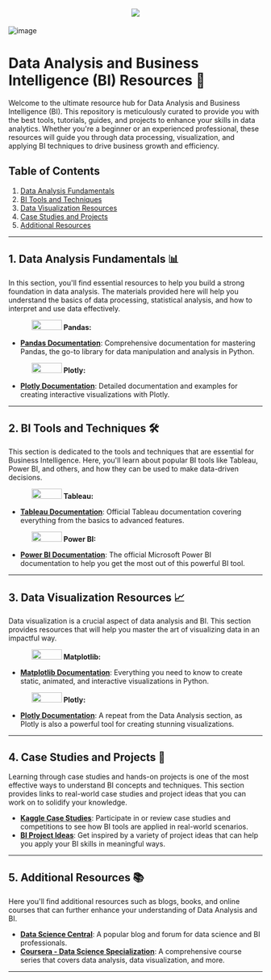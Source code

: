 
<h1 align="center">
    <img src="https://readme-typing-svg.herokuapp.com/?font=Righteous&size=35&color=00BFFF&center=true&vCenter=true&width=700&height=100&duration=7000&lines=Hello+Everyone+👋;I+hope+this+content+is+useful+to+you+❤;" />
</h1>

![image](https://github.com/GeorgeHanyMilad/Data-Analysis-and-BI-Resources/blob/master/ReadMe%20Image.gif?raw=true)
<br>


# Data Analysis and Business Intelligence (BI) Resources 📑

Welcome to the ultimate resource hub for Data Analysis and Business Intelligence (BI). This repository is meticulously curated to provide you with the best tools, tutorials, guides, and projects to enhance your skills in data analytics. Whether you're a beginner or an experienced professional, these resources will guide you through data processing, visualization, and applying BI techniques to drive business growth and efficiency.



## Table of Contents
1. [Data Analysis Fundamentals](#1-data-analysis-fundamentals-)
2. [BI Tools and Techniques](#2-bi-tools-and-techniques-)
3. [Data Visualization Resources](#3-data-visualization-resources-)
4. [Case Studies and Projects](#4-case-studies-and-projects-)
5. [Additional Resources](#5-additional-resources-)

---


## 1. Data Analysis Fundamentals 📊

In this section, you'll find essential resources to help you build a strong foundation in data analysis. The materials provided here will help you understand the basics of data processing, statistical analysis, and how to interpret and use data effectively.

&emsp;&emsp;&emsp; **<img src="https://upload.wikimedia.org/wikipedia/commons/thumb/e/ed/Pandas_logo.svg/300px-Pandas_logo.svg.png" height="20" width="60" > Pandas:**
- **[Pandas Documentation](https://pandas.pydata.org/pandas-docs/stable/)**: Comprehensive documentation for mastering Pandas, the go-to library for data manipulation and analysis in Python.

&emsp;&emsp;&emsp; **<img src="https://upload.wikimedia.org/wikipedia/commons/thumb/3/37/Plotly-logo.png/640px-Plotly-logo.png" height="20" width="60" > Plotly:**
- **[Plotly Documentation](https://plotly.com/python/)**: Detailed documentation and examples for creating interactive visualizations with Plotly.

---


## 2. BI Tools and Techniques 🛠

This section is dedicated to the tools and techniques that are essential for Business Intelligence. Here, you'll learn about popular BI tools like Tableau, Power BI, and others, and how they can be used to make data-driven decisions.

&emsp;&emsp;&emsp; **<img src="https://upload.wikimedia.org/wikipedia/commons/thumb/1/1b/Tableau_Software_logo.svg/320px-Tableau_Software_logo.svg.png" height="20" width="60" > Tableau:**
- **[Tableau Documentation](https://help.tableau.com/current/pro/desktop/en-us/help.htm)**: Official Tableau documentation covering everything from the basics to advanced features.

&emsp;&emsp;&emsp; **<img src="https://upload.wikimedia.org/wikipedia/commons/thumb/c/c4/Power_BI_logo.svg/1280px-Power_BI_logo.svg.png" height="20" width="60" > Power BI:**
- **[Power BI Documentation](https://docs.microsoft.com/en-us/power-bi/)**: The official Microsoft Power BI documentation to help you get the most out of this powerful BI tool.

---


## 3. Data Visualization Resources 📈

Data visualization is a crucial aspect of data analysis and BI. This section provides resources that will help you master the art of visualizing data in an impactful way.

&emsp;&emsp;&emsp; **<img src="https://upload.wikimedia.org/wikipedia/commons/thumb/0/08/Matplotlib_logo.svg/400px-Matplotlib_logo.svg.png" height="20" width="60" > Matplotlib:**
- **[Matplotlib Documentation](https://matplotlib.org/stable/contents.html)**: Everything you need to know to create static, animated, and interactive visualizations in Python.

&emsp;&emsp;&emsp; **<img src="https://upload.wikimedia.org/wikipedia/commons/thumb/3/37/Plotly-logo.png/640px-Plotly-logo.png" height="20" width="60" > Plotly:**
- **[Plotly Documentation](https://plotly.com/python/)**: A repeat from the Data Analysis section, as Plotly is also a powerful tool for creating stunning visualizations.

---


## 4. Case Studies and Projects 📝

Learning through case studies and hands-on projects is one of the most effective ways to understand BI concepts and techniques. This section provides links to real-world case studies and project ideas that you can work on to solidify your knowledge.

- **[Kaggle Case Studies](https://www.kaggle.com/c/learn-customer-segmentation)**: Participate in or review case studies and competitions to see how BI tools are applied in real-world scenarios.
- **[BI Project Ideas](https://www.dataquest.io/blog/data-analyst-projects/)**: Get inspired by a variety of project ideas that can help you apply your BI skills in meaningful ways.

---


## 5. Additional Resources 📚

Here you'll find additional resources such as blogs, books, and online courses that can further enhance your understanding of Data Analysis and BI.

- **[Data Science Central](https://www.datasciencecentral.com/)**: A popular blog and forum for data science and BI professionals.
- **[Coursera - Data Science Specialization](https://www.coursera.org/specializations/jhu-data-science)**: A comprehensive course series that covers data analysis, data visualization, and more.

---

